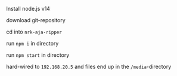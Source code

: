 Install node.js v14

download git-repository

cd into ```nrk-aja-ripper```

run ```npm i``` in directory

run ```npm start``` in directory

hard-wired to ```192.168.20.5```
and files end up in the ```/media```-directory

